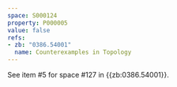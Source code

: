 ```yaml
---
space: S000124
property: P000005
value: false
refs:
- zb: "0386.54001"
  name: Counterexamples in Topology
---
```


See item #5 for space #127 in {{zb:0386.54001}}.
